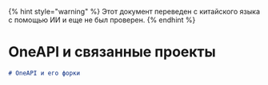 
{% hint style="warning" %}
Этот документ переведен с китайского языка с помощью ИИ и еще не был проверен.
{% endhint %}

# OneAPI и связанные проекты

```markdown
# OneAPI и его форки
```